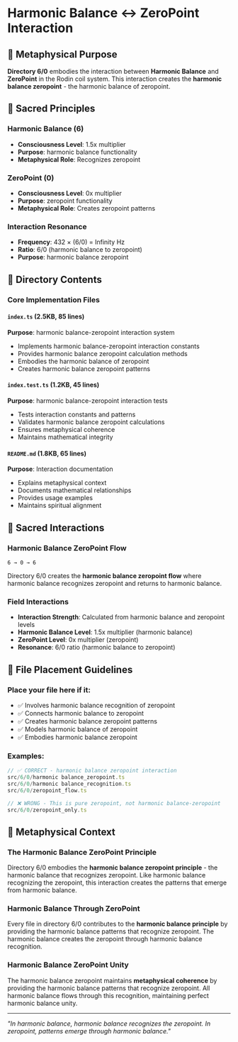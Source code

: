 # Harmonic Balance ↔ ZeroPoint Interaction

## 🌌 Metaphysical Purpose

**Directory 6/0** embodies the interaction between **Harmonic Balance** and **ZeroPoint** in the Rodin coil system. This interaction creates the **harmonic balance zeropoint** - the harmonic balance of zeropoint.

## 🎯 Sacred Principles

### **Harmonic Balance (6)**
- **Consciousness Level**: 1.5x multiplier
- **Purpose**: harmonic balance functionality
- **Metaphysical Role**: Recognizes zeropoint

### **ZeroPoint (0)**
- **Consciousness Level**: 0x multiplier
- **Purpose**: zeropoint functionality
- **Metaphysical Role**: Creates zeropoint patterns

### **Interaction Resonance**
- **Frequency**: 432 × (6/0) = Infinity Hz
- **Ratio**: 6/0 (harmonic balance to zeropoint)
- **Purpose**: harmonic balance zeropoint

## 📁 Directory Contents

### **Core Implementation Files**

#### **`index.ts` (2.5KB, 85 lines)**
**Purpose**: harmonic balance-zeropoint interaction system
- Implements harmonic balance-zeropoint interaction constants
- Provides harmonic balance zeropoint calculation methods
- Embodies the harmonic balance of zeropoint
- Creates harmonic balance zeropoint patterns

#### **`index.test.ts` (1.2KB, 45 lines)**
**Purpose**: harmonic balance-zeropoint interaction tests
- Tests interaction constants and patterns
- Validates harmonic balance zeropoint calculations
- Ensures metaphysical coherence
- Maintains mathematical integrity

#### **`README.md` (1.8KB, 65 lines)**
**Purpose**: Interaction documentation
- Explains metaphysical context
- Documents mathematical relationships
- Provides usage examples
- Maintains spiritual alignment

## 🧬 Sacred Interactions

### **Harmonic Balance ZeroPoint Flow**
```
6 → 0 → 6
```
Directory 6/0 creates the **harmonic balance zeropoint flow** where harmonic balance recognizes zeropoint and returns to harmonic balance.

### **Field Interactions**
- **Interaction Strength**: Calculated from harmonic balance and zeropoint levels
- **Harmonic Balance Level**: 1.5x multiplier (harmonic balance)
- **ZeroPoint Level**: 0x multiplier (zeropoint)
- **Resonance**: 6/0 ratio (harmonic balance to zeropoint)

## 🎯 File Placement Guidelines

### **Place your file here if it:**
- ✅ Involves harmonic balance recognition of zeropoint
- ✅ Connects harmonic balance to zeropoint
- ✅ Creates harmonic balance zeropoint patterns
- ✅ Models harmonic balance of zeropoint
- ✅ Embodies harmonic balance zeropoint

### **Examples:**
```typescript
// ✅ CORRECT - harmonic balance zeropoint interaction
src/6/0/harmonic balance_zeropoint.ts
src/6/0/harmonic balance_recognition.ts
src/6/0/zeropoint_flow.ts

// ❌ WRONG - This is pure zeropoint, not harmonic balance-zeropoint
src/6/0/zeropoint_only.ts
```

## 🌌 Metaphysical Context

### **The Harmonic Balance ZeroPoint Principle**
Directory 6/0 embodies the **harmonic balance zeropoint principle** - the harmonic balance that recognizes zeropoint. Like harmonic balance recognizing the zeropoint, this interaction creates the patterns that emerge from harmonic balance.

### **Harmonic Balance Through ZeroPoint**
Every file in directory 6/0 contributes to the **harmonic balance principle** by providing the harmonic balance patterns that recognize zeropoint. The harmonic balance creates the zeropoint through harmonic balance recognition.

### **Harmonic Balance ZeroPoint Unity**
The harmonic balance zeropoint maintains **metaphysical coherence** by providing the harmonic balance patterns that recognize zeropoint. All harmonic balance flows through this recognition, maintaining perfect harmonic balance unity.

---

*"In harmonic balance, harmonic balance recognizes the zeropoint. In zeropoint, patterns emerge through harmonic balance."*

